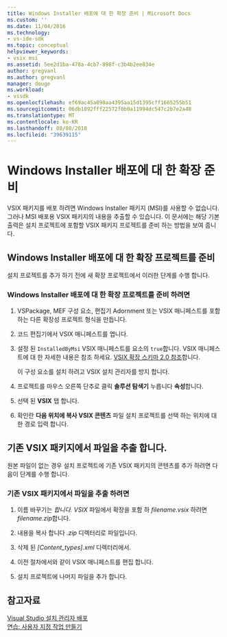 ```yaml
---
title: Windows Installer 배포에 대 한 확장 준비 | Microsoft Docs
ms.custom: ''
ms.date: 11/04/2016
ms.technology:
- vs-ide-sdk
ms.topic: conceptual
helpviewer_keywords:
- vsix msi
ms.assetid: 5ee2d1ba-478a-4cb7-898f-c3b4b2ee834e
author: gregvanl
ms.author: gregvanl
manager: douge
ms.workload:
- vssdk
ms.openlocfilehash: ef69ac45a090aa4395aa15d1395cff1665255b51
ms.sourcegitcommit: 06db1892fff22572f0b0a11994dc547c2b7e2a48
ms.translationtype: MT
ms.contentlocale: ko-KR
ms.lasthandoff: 08/08/2018
ms.locfileid: "39639115"
---
```

# <a name="prepare-extensions-for-windows-installer-deployment"></a>Windows Installer 배포에 대 한 확장 준비
VSIX 패키지를 배포 하려면 Windows Installer 패키지 (MSI)를 사용할 수 없습니다. 그러나 MSI 배포용 VSIX 패키지의 내용을 추출할 수 있습니다. 이 문서에는 해당 기본 출력은 설치 프로젝트에 포함할 VSIX 패키지 프로젝트를 준비 하는 방법을 보여 줍니다.  
  
## <a name="prepare-an-extension-project-for-windows-installer-deployment"></a>Windows Installer 배포에 대 한 확장 프로젝트를 준비  
 설치 프로젝트를 추가 하기 전에 새 확장 프로젝트에서 이러한 단계를 수행 합니다.  
  
### <a name="to-prepare-an-extension-project-for-windows-installer-deployment"></a>Windows Installer 배포에 대 한 확장 프로젝트를 준비 하려면  
  
1.  VSPackage, MEF 구성 요소, 편집기 Adornment 또는 VSIX 매니페스트를 포함 하는 다른 확장성 프로젝트 형식을 만듭니다.  
  
2.  코드 편집기에서 VSIX 매니페스트를 엽니다.  
  
3.  설정 된 `InstalledByMsi` VSIX 매니페스트를 요소의 `true`합니다. VSIX 매니페스트에 대 한 자세한 내용은 참조 하세요. [VSIX 확장 스키마 2.0 참조](../extensibility/vsix-extension-schema-2-0-reference.md)합니다.  
  
     이 구성 요소를 설치 하려고 VSIX 설치 관리자를 방지 합니다.  
  
4.  프로젝트를 마우스 오른쪽 단추로 클릭 **솔루션 탐색기** 누릅니다 **속성**합니다.  
  
5.  선택 된 **VSIX** 탭 합니다.  
  
6.  확인란 **다음 위치에 복사 VSIX 콘텐츠** 파일 설치 프로젝트를 선택 하는 위치에 대 한 경로 입력 합니다.  
  
## <a name="extract-files-from-an-existing-vsix-package"></a>기존 VSIX 패키지에서 파일을 추출 합니다.  
 원본 파일이 없는 경우 설치 프로젝트에 기존 VSIX 패키지의 콘텐츠를 추가 하려면 다음이 단계를 수행 합니다.  
  
### <a name="to-extract-files-from-an-existing-vsix-package"></a>기존 VSIX 패키지에서 파일을 추출 하려면  
  
1.  이름 바꾸기는 *합니다. VSIX* 파일에서 확장을 포함 하 *filename.vsix* 하려면 *filename.zip*합니다.  
  
2.  내용을 복사 합니다 *.zip* 디렉터리로 파일입니다.  
  
3.  삭제 된 *[Content_types].xml* 디렉터리에서.  
  
4.  이전 절차에서와 같이 VSIX 매니페스트를 편집 합니다.  
  
5.  설치 프로젝트에 나머지 파일을 추가 합니다.  
  
## <a name="see-also"></a>참고자료  
 [Visual Studio 설치 관리자 배포](http://msdn.microsoft.com/en-us/121be21b-b916-43e2-8f10-8b080516d2a0)   
 [연습: 사용자 지정 작업 만들기](http://msdn.microsoft.com/en-us/4bd4b63a-2b91-431e-839c-5752443f0eaf)